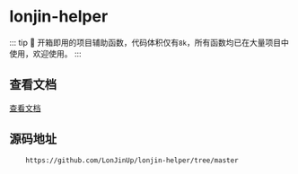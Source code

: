 # lonjin-helper

::: tip
:rocket: 开箱即用的项目辅助函数，代码体积仅有`8k`，所有函数均已在大量项目中使用，欢迎使用。
::: 

## 查看文档

[查看文档](./guide/README.md)

## 源码地址

```JS
    https://github.com/LonJinUp/lonjin-helper/tree/master
```